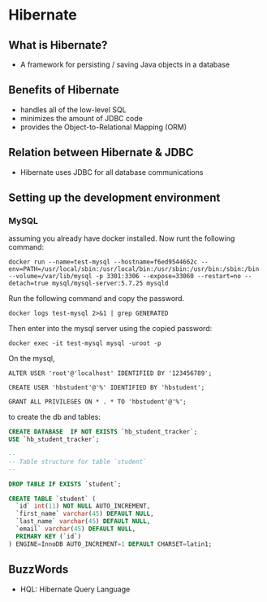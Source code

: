# Hibernate

## What is Hibernate?
- A framework for persisting / saving Java objects in a database


## Benefits of Hibernate
- handles all of the low-level SQL
- minimizes the amount of JDBC code
- provides the Object-to-Relational Mapping (ORM)


## Relation between Hibernate & JDBC
- Hibernate uses JDBC for all database communications


## Setting up the development environment

### MySQL
 
assuming you already have docker installed. Now runt the following command:

```
docker run --name=test-mysql --hostname=f6ed9544662c --env=PATH=/usr/local/sbin:/usr/local/bin:/usr/sbin:/usr/bin:/sbin:/bin --volume=/var/lib/mysql -p 3301:3306 --expose=33060 --restart=no --detach=true mysql/mysql-server:5.7.25 mysqld
```
Run the following command and copy the password.
```
docker logs test-mysql 2>&1 | grep GENERATED
```
Then enter into the mysql server using the copied password:
```
docker exec -it test-mysql mysql -uroot -p
```
On the mysql,
```
ALTER USER 'root'@'localhost' IDENTIFIED BY '123456789';
```
```
CREATE USER 'hbstudent'@'%' IDENTIFIED BY 'hbstudent';
```
```
GRANT ALL PRIVILEGES ON * . * TO 'hbstudent'@'%';
```

to create the db and tables:

```sql
CREATE DATABASE  IF NOT EXISTS `hb_student_tracker`;
USE `hb_student_tracker`;

--
-- Table structure for table `student`
--

DROP TABLE IF EXISTS `student`;

CREATE TABLE `student` (
  `id` int(11) NOT NULL AUTO_INCREMENT,
  `first_name` varchar(45) DEFAULT NULL,
  `last_name` varchar(45) DEFAULT NULL,
  `email` varchar(45) DEFAULT NULL,
  PRIMARY KEY (`id`)
) ENGINE=InnoDB AUTO_INCREMENT=1 DEFAULT CHARSET=latin1;
```



## BuzzWords
- HQL: Hibernate Query Language